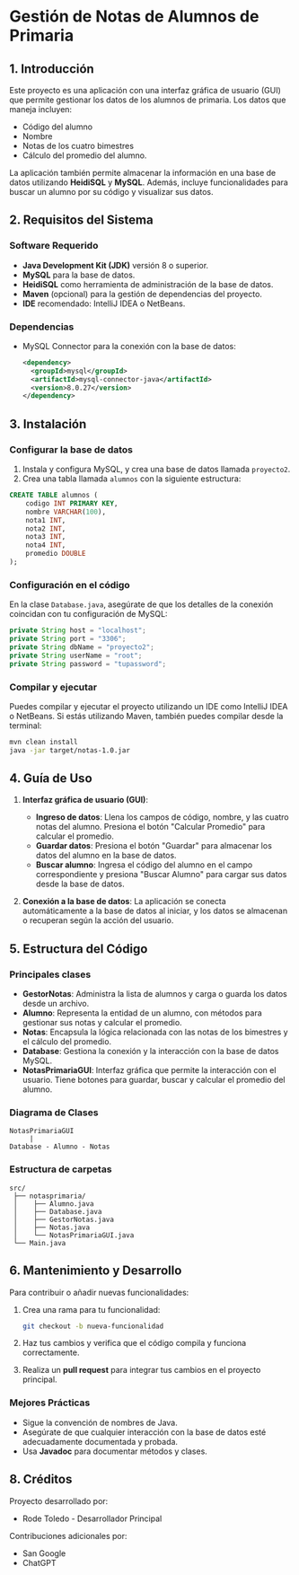 # Gestión de Notas de Alumnos de Primaria

## 1. Introducción

Este proyecto es una aplicación con una interfaz gráfica de usuario (GUI) que permite gestionar los datos de los alumnos de primaria. Los datos que maneja incluyen:
- Código del alumno
- Nombre
- Notas de los cuatro bimestres
- Cálculo del promedio del alumno.

La aplicación también permite almacenar la información en una base de datos utilizando **HeidiSQL** y **MySQL**. Además, incluye funcionalidades para buscar un alumno por su código y visualizar sus datos.

## 2. Requisitos del Sistema

### Software Requerido
- **Java Development Kit (JDK)** versión 8 o superior.
- **MySQL** para la base de datos.
- **HeidiSQL** como herramienta de administración de la base de datos.
- **Maven** (opcional) para la gestión de dependencias del proyecto.
- **IDE** recomendado: IntelliJ IDEA o NetBeans.

### Dependencias
- MySQL Connector para la conexión con la base de datos:
  ```xml
  <dependency>
    <groupId>mysql</groupId>
    <artifactId>mysql-connector-java</artifactId>
    <version>8.0.27</version>
  </dependency>
  ```

## 3. Instalación


### Configurar la base de datos
1. Instala y configura MySQL, y crea una base de datos llamada `proyecto2`.
2. Crea una tabla llamada `alumnos` con la siguiente estructura:

```sql
CREATE TABLE alumnos (
    codigo INT PRIMARY KEY,
    nombre VARCHAR(100),
    nota1 INT,
    nota2 INT,
    nota3 INT,
    nota4 INT,
    promedio DOUBLE
);
```

### Configuración en el código
En la clase `Database.java`, asegúrate de que los detalles de la conexión coincidan con tu configuración de MySQL:

```java
private String host = "localhost";
private String port = "3306";
private String dbName = "proyecto2";
private String userName = "root";
private String password = "tupassword";
```

### Compilar y ejecutar
Puedes compilar y ejecutar el proyecto utilizando un IDE como IntelliJ IDEA o NetBeans. Si estás utilizando Maven, también puedes compilar desde la terminal:

```bash
mvn clean install
java -jar target/notas-1.0.jar
```

## 4. Guía de Uso

1. **Interfaz gráfica de usuario (GUI)**:
   - **Ingreso de datos**: Llena los campos de código, nombre, y las cuatro notas del alumno. Presiona el botón "Calcular Promedio" para calcular el promedio.
   - **Guardar datos**: Presiona el botón "Guardar" para almacenar los datos del alumno en la base de datos.
   - **Buscar alumno**: Ingresa el código del alumno en el campo correspondiente y presiona "Buscar Alumno" para cargar sus datos desde la base de datos.
   
2. **Conexión a la base de datos**:
   La aplicación se conecta automáticamente a la base de datos al iniciar, y los datos se almacenan o recuperan según la acción del usuario.

## 5. Estructura del Código

### Principales clases

- **GestorNotas**: Administra la lista de alumnos y carga o guarda los datos desde un archivo.
- **Alumno**: Representa la entidad de un alumno, con métodos para gestionar sus notas y calcular el promedio.
- **Notas**: Encapsula la lógica relacionada con las notas de los bimestres y el cálculo del promedio.
- **Database**: Gestiona la conexión y la interacción con la base de datos MySQL.
- **NotasPrimariaGUI**: Interfaz gráfica que permite la interacción con el usuario. Tiene botones para guardar, buscar y calcular el promedio del alumno.

### Diagrama de Clases

```plaintext
NotasPrimariaGUI
     |
Database - Alumno - Notas
```

### Estructura de carpetas
```plaintext
src/
 ├── notasprimaria/
 │    ├── Alumno.java
 │    ├── Database.java
 │    ├── GestorNotas.java
 │    ├── Notas.java
 │    └── NotasPrimariaGUI.java
 └── Main.java
```

## 6. Mantenimiento y Desarrollo

Para contribuir o añadir nuevas funcionalidades:
1. Crea una rama para tu funcionalidad:
   ```bash
   git checkout -b nueva-funcionalidad
   ```

2. Haz tus cambios y verifica que el código compila y funciona correctamente.
3. Realiza un **pull request** para integrar tus cambios en el proyecto principal.

### Mejores Prácticas
- Sigue la convención de nombres de Java.
- Asegúrate de que cualquier interacción con la base de datos esté adecuadamente documentada y probada.
- Usa **Javadoc** para documentar métodos y clases.


## 8. Créditos

Proyecto desarrollado por:
- Rode Toledo - Desarrollador Principal

Contribuciones adicionales por:
- San Google
- ChatGPT
